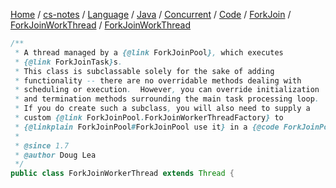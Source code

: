 [Home](https://mengxianbin.github.io) /
[cs-notes](https://mengxianbin.github.io/cs-notes/content) /
[Language](https://mengxianbin.github.io/cs-notes/content/Language) /
[Java](https://mengxianbin.github.io/cs-notes/content/Language/Java) /
[Concurrent](https://mengxianbin.github.io/cs-notes/content/Language/Java/Concurrent) /
[Code](https://mengxianbin.github.io/cs-notes/content/Language/Java/Concurrent/Code) /
[ForkJoin](https://mengxianbin.github.io/cs-notes/content/Language/Java/Concurrent/Code/ForkJoin) /
[ForkJoinWorkThread](https://mengxianbin.github.io/cs-notes/content/Language/Java/Concurrent/Code/ForkJoin/ForkJoinWorkThread) /
[ForkJoinWorkThread](https://mengxianbin.github.io/cs-notes/content/Language/Java/Concurrent/Code/ForkJoin/ForkJoinWorkThread/ForkJoinWorkThread)

```java
/**
 * A thread managed by a {@link ForkJoinPool}, which executes
 * {@link ForkJoinTask}s.
 * This class is subclassable solely for the sake of adding
 * functionality -- there are no overridable methods dealing with
 * scheduling or execution.  However, you can override initialization
 * and termination methods surrounding the main task processing loop.
 * If you do create such a subclass, you will also need to supply a
 * custom {@link ForkJoinPool.ForkJoinWorkerThreadFactory} to
 * {@linkplain ForkJoinPool#ForkJoinPool use it} in a {@code ForkJoinPool}.
 *
 * @since 1.7
 * @author Doug Lea
 */
public class ForkJoinWorkerThread extends Thread {
```